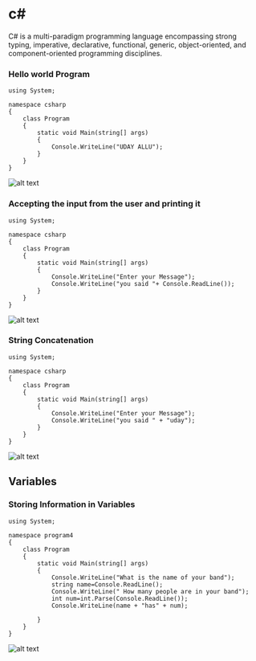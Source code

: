 # c#
C# is a multi-paradigm programming language encompassing strong typing, imperative, declarative, functional, generic, object-oriented, and component-oriented programming disciplines.

### Hello world Program
```
using System;

namespace csharp
{
    class Program
    {
        static void Main(string[] args)
        {
            Console.WriteLine("UDAY ALLU");
        }
    }
}

```
![alt text](https://github.com/udayallu/csharp/blob/master/data/prog1.png)
### Accepting the input from the user and printing it 
```
using System;

namespace csharp
{
    class Program
    {
        static void Main(string[] args)
        {
            Console.WriteLine("Enter your Message");
            Console.WriteLine("you said "+ Console.ReadLine());
        }
    }
}
```
![alt text](https://github.com/udayallu/csharp/blob/master/data/prog2.png)
###  String Concatenation
```
using System;

namespace csharp
{
    class Program
    {
        static void Main(string[] args)
        {
            Console.WriteLine("Enter your Message");
            Console.WriteLine("you said " + "uday");
        }
    }
}
```
![alt text](https://github.com/udayallu/csharp/blob/master/data/prog3.png)
## Variables
### Storing Information in Variables
```
using System;

namespace program4
{
    class Program
    {
        static void Main(string[] args)
        {
            Console.WriteLine("What is the name of your band");
            string name=Console.ReadLine();
            Console.WriteLine(" How many people are in your band");
            int num=int.Parse(Console.ReadLine());
            Console.WriteLine(name + "has" + num);

        }
    }
}

```
![alt text](https://github.com/udayallu/csharp/blob/master/data/prog4.png)



